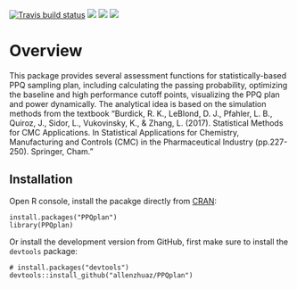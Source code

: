 [![Travis build
status](https://travis-ci.org/allenzhuaz/PPQplan.svg?branch=master)](https://travis-ci.org/allenzhuaz/PPQplan)
[![](https://www.r-pkg.org/badges/version/PPQplan?color=orange)](https://cran.r-project.org/package=PPQplan)
[![](http://cranlogs.r-pkg.org/badges/grand-total/PPQplan?color=blue)](https://cran.r-project.org/package=PPQplan)
[![](https://img.shields.io/badge/lifecycle-stable-freshgreen.svg)](https://www.tidyverse.org/lifecycle/#stable)

Overview
========

This package provides several assessment functions for
statistically-based PPQ sampling plan, including calculating the passing
probability, optimizing the baseline and high performance cutoff points,
visualizing the PPQ plan and power dynamically. The analytical idea is
based on the simulation methods from the textbook “Burdick, R. K.,
LeBlond, D. J., Pfahler, L. B., Quiroz, J., Sidor, L., Vukovinsky, K., &
Zhang, L. (2017). Statistical Methods for CMC Applications. In
Statistical Applications for Chemistry, Manufacturing and Controls (CMC)
in the Pharmaceutical Industry (pp.227-250). Springer, Cham.”

Installation
------------

Open R console, install the pacakge directly from
[CRAN](https://cran.r-project.org/web/packages/PPQplan/index.html):

    install.packages("PPQplan")
    library(PPQplan)

Or install the development version from GitHub, first make sure to
install the `devtools` package:

    # install.packages("devtools")
    devtools::install_github("allenzhuaz/PPQplan")
